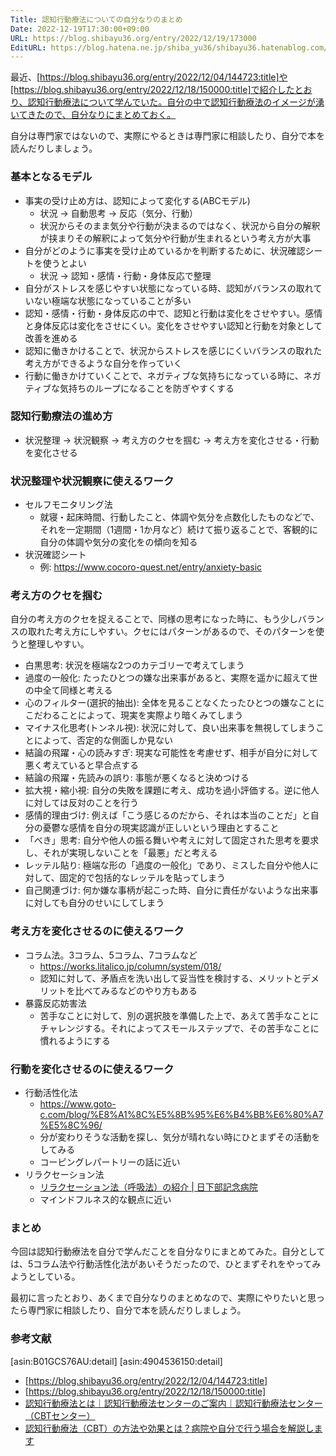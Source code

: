 ```yaml
---
Title: 認知行動療法についての自分なりのまとめ
Date: 2022-12-19T17:30:00+09:00
URL: https://blog.shibayu36.org/entry/2022/12/19/173000
EditURL: https://blog.hatena.ne.jp/shiba_yu36/shibayu36.hatenablog.com/atom/entry/4207112889946133501
---
```


最近、[https://blog.shibayu36.org/entry/2022/12/04/144723:title]や[https://blog.shibayu36.org/entry/2022/12/18/150000:title]で紹介したとおり、認知行動療法について学んでいた。自分の中で認知行動療法のイメージが湧いてきたので、自分なりにまとめておく。

自分は専門家ではないので、実際にやるときは専門家に相談したり、自分で本を読んだりしましょう。

### 基本となるモデル
* 事実の受け止め方は、認知によって変化する(ABCモデル)
	* 状況 -> 自動思考 -> 反応（気分、行動）
    * 状況からそのまま気分や行動が決まるのではなく、状況から自分の解釈が挟まりその解釈によって気分や行動が生まれるという考え方が大事
* 自分がどのように事実を受け止めているかを判断するために、状況確認シートを使うとよい
	* 状況 -> 認知・感情・行動・身体反応で整理
* 自分がストレスを感じやすい状態になっている時、認知がバランスの取れていない極端な状態になっていることが多い
* 認知・感情・行動・身体反応の中で、認知と行動は変化をさせやすい。感情と身体反応は変化をさせにくい。変化をさせやすい認知と行動を対象として改善を進める
* 認知に働きかけることで、状況からストレスを感じにくいバランスの取れた考え方ができるような自分を作っていく
* 行動に働きかけていくことで、ネガティブな気持ちになっている時に、ネガティブな気持ちのループになることを防ぎやすくする

### 認知行動療法の進め方
* 状況整理 -> 状況観察 -> 考え方のクセを掴む -> 考え方を変化させる・行動を変化させる

### 状況整理や状況観察に使えるワーク
* セルフモニタリング法
	* 就寝・起床時間、行動したこと、体調や気分を点数化したものなどで、それを一定期間（1週間・1か月など）続けて振り返ることで、客観的に自分の体調や気分の変化をの傾向を知る
* 状況確認シート
	* 例: https://www.cocoro-quest.net/entry/anxiety-basic

### 考え方のクセを掴む
自分の考え方のクセを捉えることで、同様の思考になった時に、もう少しバランスの取れた考え方にしやすい。クセにはパターンがあるので、そのパターンを使うと整理しやすい。

* 白黒思考: 状況を極端な2つのカテゴリーで考えてしまう
* 過度の一般化: たったひとつの嫌な出来事があると、実際を遥かに超えて世の中全て同様と考える
* 心のフィルター(選択的抽出): 全体を見ることなくたったひとつの嫌なことにこだわることによって、現実を実際より暗くみてしまう
* マイナス化思考(トンネル視): 状況に対して、良い出来事を無視してしまうことによって、否定的な側面しか見ない
* 結論の飛躍・心の読みすぎ: 現実な可能性を考慮せず、相手が自分に対して悪く考えていると早合点する
* 結論の飛躍・先読みの誤り: 事態が悪くなると決めつける
* 拡大視・縮小視: 自分の失敗を課題に考え、成功を過小評価する。逆に他人に対しては反対のことを行う
* 感情的理由づけ: 例えば「こう感じるのだから、それは本当のことだ」と自分の憂鬱な感情を自分の現実認識が正しいという理由とすること
* 「べき」思考: 自分や他人の振る舞いや考えに対して固定された思考を要求し、それが実現しないことを「最悪」だと考える
* レッテル貼り: 極端な形の「過度の一般化」であり、ミスした自分や他人に対して、固定的で包括的なレッテルを貼ってしまう
* 自己関連づけ: 何か嫌な事柄が起こった時、自分に責任がないような出来事に対しても自分のせいにしてしまう

### 考え方を変化させるのに使えるワーク
* コラム法。3コラム、5コラム、7コラムなど
	* https://works.litalico.jp/column/system/018/
    * 認知に対して、矛盾点を洗い出して妥当性を検討する、メリットとデメリットを比べてみるなどのやり方もある
* 暴露反応妨害法
	* 苦手なことに対して、別の選択肢を準備した上で、あえて苦手なことにチャレンジする。それによってスモールステップで、その苦手なことに慣れるようにする

### 行動を変化させるのに使えるワーク
* 行動活性化法
	* https://www.goto-c.com/blog/%E8%A1%8C%E5%8B%95%E6%B4%BB%E6%80%A7%E5%8C%96/
	* 分が変わりそうな活動を探し、気分が晴れない時にひとまずその活動をしてみる
	* コーピングレパートリーの話に近い
* リラクセーション法
	* [リラクセーション法（呼吸法）の紹介 | 日下部記念病院](https://kusakabe-hp.jp/%E3%83%AA%E3%83%A9%E3%82%AF%E3%82%BB%E3%83%BC%E3%82%B7%E3%83%A7%E3%83%B3%E6%B3%95%EF%BC%88%E5%91%BC%E5%90%B8%E6%B3%95%EF%BC%89%E3%81%AE%E7%B4%B9%E4%BB%8B#:~:text=%E3%83%AA%E3%83%A9%E3%82%AF%E3%82%BB%E3%83%BC%E3%82%B7%E3%83%A7%E3%83%B3%E6%B3%95%E3%81%A8%E3%81%AF%E5%BF%83%E8%BA%AB,%E7%82%B9%E3%81%A7%E5%84%AA%E3%82%8C%E3%81%A6%E3%81%84%E3%81%BE%E3%81%99%E3%80%82)
	* マインドフルネス的な観点に近い

### まとめ
今回は認知行動療法を自分で学んだことを自分なりにまとめてみた。自分としては、5コラム法や行動活性化法があいそうだったので、ひとまずそれをやってみようとしている。

最初に言ったとおり、あくまで自分なりのまとめなので、実際にやりたいと思ったら専門家に相談したり、自分で本を読んだりしましょう。

### 参考文献
[asin:B01GCS76AU:detail]
[asin:4904536150:detail]

* [https://blog.shibayu36.org/entry/2022/12/04/144723:title]
* [https://blog.shibayu36.org/entry/2022/12/18/150000:title]
* [認知行動療法とは｜認知行動療法センターのご案内｜認知行動療法センター（CBTセンター）](https://www.ncnp.go.jp/cbt/guidance/about)
* [認知行動療法（CBT）の方法や効果とは？病院や自分で行う場合を解説します](https://works.litalico.jp/column/system/018/)
